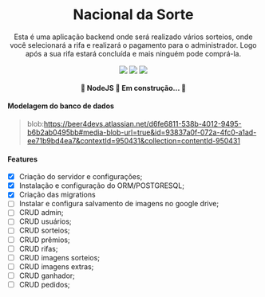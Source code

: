 <h1 align="center">Nacional da Sorte</h1>
<p align="center">Esta é uma aplicação backend onde será realizado vários sorteios, onde você selecionará a rifa e realizará o pagamento para o administrador. Logo após a sua rifa estará concluída e mais ninguém pode comprá-la.</p>
<p align="center">
	<img  align="center" src="https://img.shields.io/static/v1?label=backend&message=NODEJS&color=7159c1&style=for-the-badge&logo=ghost"/>
	<img  align="center" src="https://img.shields.io/static/v1?label=DATABASE&message=POSTGRESQL&color=7159c1&style=for-the-badge&logo=ghost"/>
	<img  align="center" src="https://img.shields.io/static/v1?label=ORM&message=SEQUELIZE&color=7159c1&style=for-the-badge&logo=ghost"/>
</p>

<h4 align="center"> 🚧 NodeJS 🚀 Em construção... 🚧 </h4>
<h4>Modelagem do banco de dados</h4>

> blob:https://beer4devs.atlassian.net/d6fe6811-538b-4012-9495-b6b2ab0495bb#media-blob-url=true&id=93837a0f-072a-4fc0-a1ad-ee71b9bd4ea7&contextId=950431&collection=contentId-950431

<h4>Features</h4>

- [x] Criação do servidor e configurações;
- [x] Instalação e configuração do ORM/POSTGRESQL;
- [x] Criação das migrations
- [ ] Instalar e configura salvamento de imagens no google drive;
- [ ] CRUD admin;
- [ ] CRUD usuários;
- [ ] CRUD sorteios;
- [ ] CRUD prêmios;
- [ ] CRUD rifas;
- [ ] CRUD imagens sorteios;
- [ ] CRUD imagens extras;
- [ ] CRUD ganhador;
- [ ] CRUD pedidos;
